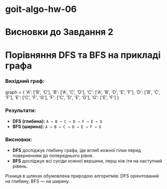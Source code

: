 # goit-algo-hw-06

# Висновки до Завдання 2

# Порівняння DFS та BFS на прикладі графа

### Вихідний граф:

graph = { 'A': ['B', 'C'], 'B': ['A', 'C', 'D'], 'C': ['A', 'B', 'D', 'E', 'F'], 'D': ['B', 'C', 'F'], 'E': ['C', 'F', 'G'], 'F': ['C', 'D', 'E', 'G'], 'G': ['E', 'F'] }

### Результати:

- **DFS (глибина):** `A → B → C → D → F → E → G`
- **BFS (ширина):** `A → B → C → D → E → F → G`

### Висновки:

- **DFS** досліджує глибину графа, іде вглиб кожної гілки перед поверненням до попереднього рівня.
- **BFS** досліджує всі сусіди кожної вершини, перш ніж іти на наступний рівень.

Різниця в шляхах обумовлена природою алгоритмів: DFS орієнтований на глибину, BFS — на ширину.
